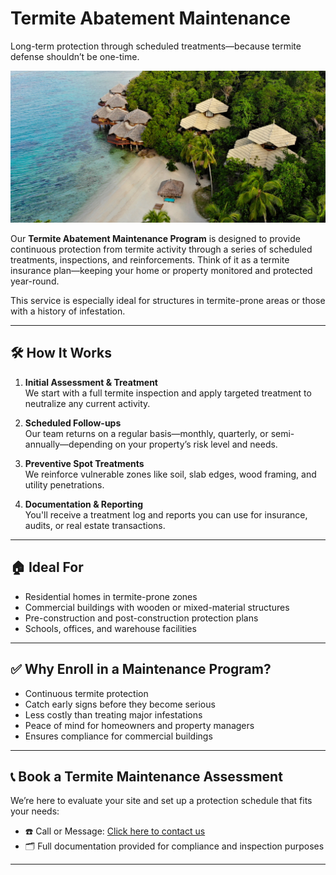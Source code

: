 # Termite Abatement Maintenance  
Long-term protection through scheduled treatments—because termite defense shouldn’t be one-time.

![Termite Abatement Maintenance Banner](/images/services/tpc_srvc_16.png)

Our **Termite Abatement Maintenance Program** is designed to provide continuous protection from termite activity through a series of scheduled treatments, inspections, and reinforcements. Think of it as a termite insurance plan—keeping your home or property monitored and protected year-round.

This service is especially ideal for structures in termite-prone areas or those with a history of infestation.

---

## 🛠️ How It Works

1. **Initial Assessment & Treatment**  
   We start with a full termite inspection and apply targeted treatment to neutralize any current activity.

2. **Scheduled Follow-ups**  
   Our team returns on a regular basis—monthly, quarterly, or semi-annually—depending on your property’s risk level and needs.

3. **Preventive Spot Treatments**  
   We reinforce vulnerable zones like soil, slab edges, wood framing, and utility penetrations.

4. **Documentation & Reporting**  
   You'll receive a treatment log and reports you can use for insurance, audits, or real estate transactions.

---

## 🏠 Ideal For

- Residential homes in termite-prone zones  
- Commercial buildings with wooden or mixed-material structures  
- Pre-construction and post-construction protection plans  
- Schools, offices, and warehouse facilities  

---

## ✅ Why Enroll in a Maintenance Program?

- Continuous termite protection  
- Catch early signs before they become serious  
- Less costly than treating major infestations  
- Peace of mind for homeowners and property managers  
- Ensures compliance for commercial buildings  

---

## 📞 Book a Termite Maintenance Assessment

We’re here to evaluate your site and set up a protection schedule that fits your needs:

- ☎️ Call or Message: [Click here to contact us](/#contact)  
- 🗂️ Full documentation provided for compliance and inspection purposes  

---

